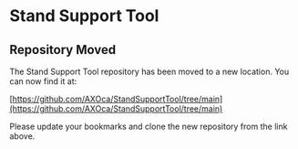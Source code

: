 # Stand Support Tool

## Repository Moved

The Stand Support Tool repository has been moved to a new location. You can now find it at:

[https://github.com/AXOca/StandSupportTool/tree/main](https://github.com/AXOca/StandSupportTool/tree/main)

Please update your bookmarks and clone the new repository from the link above.

